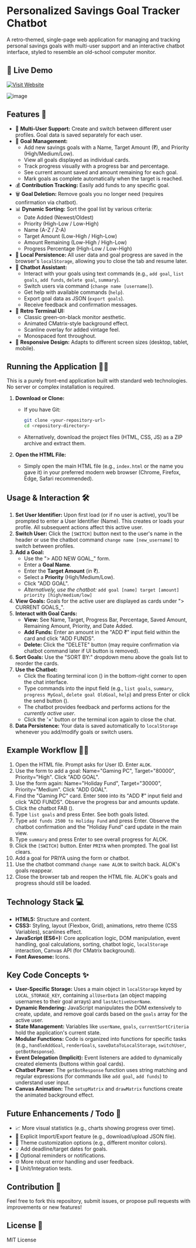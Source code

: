 # Personalized Savings Goal Tracker Chatbot

A retro-themed, single-page web application for managing and tracking personal savings goals with multi-user support and an interactive chatbot interface, styled to resemble an old-school computer monitor.

## 🚀 Live Demo

[![Visit Website](https://img.shields.io/badge/Launch%20Website-Click%20Here-brightgreen?style=for-the-badge&logo=firefox-browser)](https://psgtc.onrender.com)

![image](https://github.com/user-attachments/assets/cffff4cd-a50f-4387-b4c6-a45a9da466f1)


## Features 🚀

*   👤 **Multi-User Support:** Create and switch between different user profiles. Goal data is saved separately for each user.
*   🎯 **Goal Management:**
    *   Add new savings goals with a Name, Target Amount (₹), and Priority (High/Medium/Low).
    *   View all goals displayed as individual cards.
    *   Track progress visually with a progress bar and percentage.
    *   See current amount saved and amount remaining for each goal.
    *   Mark goals as complete automatically when the target is reached.
*   💰 **Contribution Tracking:** Easily add funds to any specific goal.
*   🗑️ **Goal Deletion:** Remove goals you no longer need (requires confirmation via chatbot).
*   📊 **Dynamic Sorting:** Sort the goal list by various criteria:
    *   Date Added (Newest/Oldest)
    *   Priority (High-Low / Low-High)
    *   Name (A-Z / Z-A)
    *   Target Amount (Low-High / High-Low)
    *   Amount Remaining (Low-High / High-Low)
    *   Progress Percentage (High-Low / Low-High)
*   💾 **Local Persistence:** All user data and goal progress are saved in the browser's `localStorage`, allowing you to close the tab and resume later.
*   🤖 **Chatbot Assistant:**
    *   Interact with your goals using text commands (e.g., `add goal`, `list goals`, `add funds`, `delete goal`, `summary`).
    *   Switch users via command (`change name [username]`).
    *   Get help with available commands (`help`).
    *   Export goal data as JSON (`export goals`).
    *   Receive feedback and confirmation messages.
*   👾 **Retro Terminal UI:**
    *   Classic green-on-black monitor aesthetic.
    *   Animated CMatrix-style background effect.
    *   Scanline overlay for added vintage feel.
    *   Monospaced font throughout.
*   📱 **Responsive Design:** Adapts to different screen sizes (desktop, tablet, mobile).

## Running the Application 🏃‍♀️

This is a purely front-end application built with standard web technologies. No server or complex installation is required.

1.  **Download or Clone:**
    *   If you have Git:
        ```sh
        git clone <your-repository-url>
        cd <repository-directory>
        ```
    *   Alternatively, download the project files (HTML, CSS, JS) as a ZIP archive and extract them.

2.  **Open the HTML File:**
    *   Simply open the main HTML file (e.g., `index.html` or the name you gave it) in your preferred modern web browser (Chrome, Firefox, Edge, Safari recommended).

## Usage & Interaction 🛠️

1.  **Set User Identifier:** Upon first load (or if no user is active), you'll be prompted to enter a User Identifier (Name). This creates or loads your profile. All subsequent actions affect this active user.
2.  **Switch User:** Click the `[SWITCH]` button next to the user's name in the header or use the chatbot command `change name [new_username]` to switch between profiles.
3.  **Add a Goal:**
    *   Use the "> ADD NEW GOAL_" form.
    *   Enter a **Goal Name**.
    *   Enter the **Target Amount** (in ₹).
    *   Select a **Priority** (High/Medium/Low).
    *   Click "ADD GOAL".
    *   *Alternatively, use the chatbot:* `add goal [name] target [amount] priority [high/medium/low]`
4.  **View Goals:** Goals for the active user are displayed as cards under "> CURRENT GOALS_".
5.  **Interact with Goal Cards:**
    *   **View:** See Name, Target, Progress Bar, Percentage, Saved Amount, Remaining Amount, Priority, and Date Added.
    *   **Add Funds:** Enter an amount in the "ADD ₹" input field within the card and click "ADD FUNDS".
    *   **Delete:** Click the "DELETE" button (may require confirmation via chatbot command later if UI button is removed).
6.  **Sort Goals:** Use the "SORT BY:" dropdown menu above the goals list to reorder the cards.
7.  **Use the Chatbot:**
    *   Click the floating terminal icon (<i class="fa-solid fa-terminal"></i>) in the bottom-right corner to open the chat interface.
    *   Type commands into the input field (e.g., `list goals`, `summary`, `progress MyGoal`, `delete goal OldGoal`, `help`) and press Enter or click the send button (<i class="fa-solid fa-paper-plane"></i>).
    *   The chatbot provides feedback and performs actions for the *currently active user*.
    *   Click the '×' button or the terminal icon again to close the chat.
8.  **Data Persistence:** Your data is saved automatically to `localStorage` whenever you add/modify goals or switch users.

## Example Workflow 🚶‍♂️

1.  Open the HTML file. Prompt asks for User ID. Enter `ALOK`.
2.  Use the form to add a goal: Name="Gaming PC", Target="80000", Priority="High". Click "ADD GOAL".
3.  Use the form again: Name="Holiday Fund", Target="30000", Priority="Medium". Click "ADD GOAL".
4.  Find the "Gaming PC" card. Enter `5000` into its "ADD ₹" input field and click "ADD FUNDS". Observe the progress bar and amounts update.
5.  Click the chatbot FAB (<i class="fa-solid fa-terminal"></i>).
6.  Type `list goals` and press Enter. See both goals listed.
7.  Type `add funds 2500 to Holiday Fund` and press Enter. Observe the chatbot confirmation and the "Holiday Fund" card update in the main view.
8.  Type `summary` and press Enter to see overall progress for ALOK.
9.  Click the `[SWITCH]` button. Enter `PRIYA` when prompted. The goal list clears.
10. Add a goal for PRIYA using the form or chatbot.
11. Use the chatbot command `change name ALOK` to switch back. ALOK's goals reappear.
12. Close the browser tab and reopen the HTML file. ALOK's goals and progress should still be loaded.

## Technology Stack 💻

*   **HTML5:** Structure and content.
*   **CSS3:** Styling, layout (Flexbox, Grid), animations, retro theme (CSS Variables), scanlines effect.
*   **JavaScript (ES6+):** Core application logic, DOM manipulation, event handling, goal calculations, sorting, chatbot logic, `localStorage` interaction, Canvas API (for CMatrix background).
*   **Font Awesome:** Icons.

## Key Code Concepts ✨

*   **User-Specific Storage:** Uses a main object in `localStorage` keyed by `LOCAL_STORAGE_KEY`, containing `allUserData` (an object mapping usernames to their goal arrays) and `lastActiveUserName`.
*   **Dynamic Rendering:** JavaScript manipulates the DOM extensively to create, update, and remove goal cards based on the `goals` array for the active user.
*   **State Management:** Variables like `userName`, `goals`, `currentSortCriteria` hold the application's current state.
*   **Modular Functions:** Code is organized into functions for specific tasks (e.g., `handleAddGoal`, `renderGoals`, `saveDataToLocalStorage`, `switchUser`, `getBotResponse`).
*   **Event Delegation (Implicit):** Event listeners are added to dynamically created elements (buttons within goal cards).
*   **Chatbot Parser:** The `getBotResponse` function uses string matching and regular expressions (for commands like `add goal`, `add funds`) to understand user input.
*   **Canvas Animation:** The `setupMatrix` and `drawMatrix` functions create the animated background effect.

## Future Enhancements / Todo 📝

*   📈 More visual statistics (e.g., charts showing progress over time).
*   💾 Explicit Import/Export feature (e.g., download/upload JSON file).
*   🎨 Theme customization options (e.g., different monitor colors).
*   💡 Add deadline/target dates for goals.
*   🔔 Optional reminders or notifications.
*   🌐 More robust error handling and user feedback.
*   🧪 Unit/Integration tests.

## Contribution 🤝

Feel free to fork this repository, submit issues, or propose pull requests with improvements or new features!

## License 📜

MIT License
